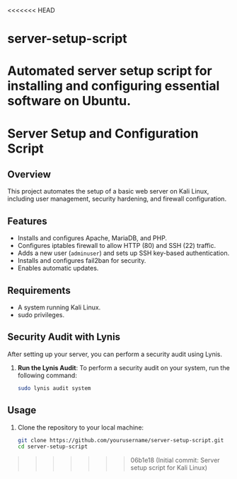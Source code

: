 <<<<<<< HEAD
# server-setup-script
Automated server setup script for installing and configuring essential software on Ubuntu.
=======
# Server Setup and Configuration Script

## Overview
This project automates the setup of a basic web server on Kali Linux, including user management, security hardening, and firewall configuration.

## Features
- Installs and configures Apache, MariaDB, and PHP.
- Configures iptables firewall to allow HTTP (80) and SSH (22) traffic.
- Adds a new user (`adminuser`) and sets up SSH key-based authentication.
- Installs and configures fail2ban for security.
- Enables automatic updates.

## Requirements
- A system running Kali Linux.
- sudo privileges.
## Security Audit with Lynis

After setting up your server, you can perform a security audit using Lynis.

1. **Run the Lynis Audit**:
   To perform a security audit on your system, run the following command:
   ```bash
   sudo lynis audit system

## Usage
1. Clone the repository to your local machine:
   ```bash
   git clone https://github.com/yourusername/server-setup-script.git
   cd server-setup-script
>>>>>>> 06b1e18 (Initial commit: Server setup script for Kali Linux)
